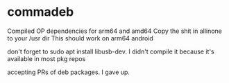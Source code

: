 # commadeb

Compiled OP dependencies for arm64 and amd64
Copy the shit in allinone to your /usr dir
This should work on arm64 android

don't forget to sudo apt install libusb-dev. I didn't compile it because it's available in most pkg repos

accepting PRs of deb packages. I gave up.
